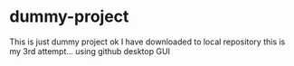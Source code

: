 # dummy-project
This is just dummy project
ok
I have downloaded to local repository
this is my 3rd attempt... using github desktop GUI